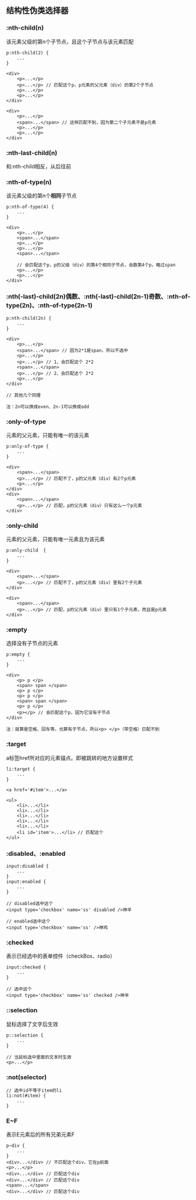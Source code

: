 ## 结构性伪类选择器

### :nth-child(n)

该元素父级的第n个子节点，且这个子节点与该元素匹配

    p:nth-child(2) {
        ...
    }
    
    <div>
        <p>...</p>
        <p>...</p> // 匹配这个p，p元素的父元素（div）的第2个子节点
        <p>...</p>
        <p>...</p>
    </div>
    
    <div>
        <p>...</p>
        <span>...</span> // 这样匹配不到，因为第二个子元素不是p元素
        <p>...</p>
        <p>...</p>
    </div>

### :nth-last-child(n)

和:nth-child相反，从后往前

### :nth-of-type(n)

该元素父级的第n个**相同**子节点

    p:nth-of-type(4) {
        ...
    }
    
    <div>
        <p>...</p>
        <span>...</span>
        <p>...</p>
        <p>...</p>
        <span>...</span>
        
        // 会匹配这个p，p的父级（div）的第4个相同子节点，会数第4个p，略过span
        <p>...</p>
        <p>...</p>
    </div>
    
### :nth(-last)-child(2n)偶数、:nth(-last)-child(2n-1)奇数、:nth-of-type(2n)、:nth-of-type(2n-1)

    p:nth-child(2n) {
        ...
    }
    
    <div>
        <p>...</p>
        <span>...</span> // 因为2*1是span，所以不选中
        <p>...</p>
        <p>...</p> // 1、会匹配这个 2*2
        <span>...</span>
        <p>...</p> // 2、会匹配这个 2*2
        <p>...</p>
    </div>
    
    // 其他几个同理
    
    注：2n可以换成even、2n-1可以换成odd
    
### :only-of-type

元素的父元素，只能有唯一的该元素

    p:only-of-type {
        ...
    }
    
    <div>
        <span>...</span>
        <p>...</p> // 匹配不了，p的父元素（div）有2个p元素
        <p>...</p>
    </div>
    <div>
        <span>...</span>
        <p>...</p> // 匹配，p的父元素（div）只有这么一个p元素
    </div>
    
### :only-child 

元素的父元素，只能有唯一元素且为该元素

    p:only-child  {
        ...
    }
    
    <div>
        <span>...</span>
        <p>...</p> // 匹配不了，p的父元素（div）里有2个子元素
    </div>
    
    <div>
        <span>...</span>
        <p>...</p> // 匹配，p的父元素（div）里只有1个子元素，而且是p元素
    </div>
    
### :empty

选择没有子节点的元素

    p:empty {
        ...
    }
    
    <div>
        <p> p </p>
        <span> span </span>
        <p> p </p>
        <p> p </p>
        <span> span </span>
        <p> p </p>
        <p></p> // 会匹配这个p，因为它没有子节点
    </div>
    
    注：就算是空格、回车等，也算有子节点，所以<p> </p>（带空格）匹配不到
    
### :target

a标签href所对应的元素锚点。即被跳转的地方设置样式

    li:target {
        ...
    }
    
    <a href='#item'>...</a>
    
    <ul>
        <li>...</li>
        <li>...</li>
        <li>...</li>
        <li>...</li>
        <li>...</li>
        <li id='item'>...</li> // 匹配这个
    </ul>
    
### :disabled、:enabled

    input:disabled {
        ...
    }
    input:enabled {
        ...
    }
    
    // disabled选中这个
    <input type='checkbox' name='ss' disabled />神羊
    
    // enabled选中这个
    <input type='checkbox' name='ss' />神鸡
    
### :checked

表示已经选中的表单控件（checkBox、radio）

    input:checked {
        ...
    }
    
    // 选中这个
    <input type='checkbox' name='ss' checked />神羊
    
### ::selection

鼠标选择了文字后生效

    p::selection {
        ...
    }
    
    // 当鼠标选中里面的文本时生效
    <p>...</p>
    
### :not(selector)
    
    // 选中id不等于item的li
    li:not(#item) {
        ...
    }
    
### E~F

表示E元素后的所有兄弟元素F
    
    p~div {
        ...
    }
    <div>...</div> // 不匹配这个div，它在p前面
    <p>...</p>
    <div>...</div> // 匹配这个div
    <div>...</div> // 匹配这个div
    <span>...</span>
    <div>...</div> // 匹配这个div